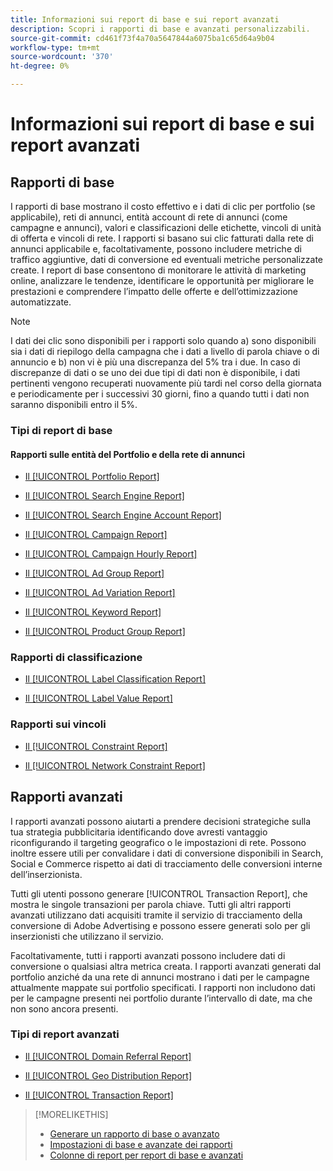 ```yaml
---
title: Informazioni sui report di base e sui report avanzati
description: Scopri i rapporti di base e avanzati personalizzabili.
source-git-commit: cd461f73f4a70a5647844a6075ba1c65d64a9b04
workflow-type: tm+mt
source-wordcount: '370'
ht-degree: 0%

---
```


# Informazioni sui report di base e sui report avanzati

## Rapporti di base

I rapporti di base mostrano il costo effettivo e i dati di clic per portfolio (se applicabile), reti di annunci, entità account di rete di annunci (come campagne e annunci), valori e classificazioni delle etichette, vincoli di unità di offerta e vincoli di rete. I rapporti si basano sui clic fatturati dalla rete di annunci applicabile e, facoltativamente, possono includere metriche di traffico aggiuntive, dati di conversione ed eventuali metriche personalizzate create. I report di base consentono di monitorare le attività di marketing online, analizzare le tendenze, identificare le opportunità per migliorare le prestazioni e comprendere l’impatto delle offerte e dell’ottimizzazione automatizzate.

>[!NOTE]
>
>I dati dei clic sono disponibili per i rapporti solo quando a) sono disponibili sia i dati di riepilogo della campagna che i dati a livello di parola chiave o di annuncio e b) non vi è più una discrepanza del 5% tra i due. In caso di discrepanze di dati o se uno dei due tipi di dati non è disponibile, i dati pertinenti vengono recuperati nuovamente più tardi nel corso della giornata e periodicamente per i successivi 30 giorni, fino a quando tutti i dati non saranno disponibili entro il 5%.

### Tipi di report di base

#### Rapporti sulle entità del Portfolio e della rete di annunci

* [Il [!UICONTROL Portfolio Report]](/help/search-social-commerce/reports/management/basic-advanced/portfolio-report.md)

* [Il [!UICONTROL Search Engine Report]](/help/search-social-commerce/reports/management/basic-advanced/search-engine-report.md)

* [Il [!UICONTROL Search Engine Account Report]](/help/search-social-commerce/reports/management/basic-advanced/search-engine-account-report.md)

* [Il [!UICONTROL Campaign Report]](/help/search-social-commerce/reports/management/basic-advanced/campaign-report.md)

* [Il [!UICONTROL Campaign Hourly Report]](/help/search-social-commerce/reports/management/basic-advanced/campaign-hourly-report.md)

* [Il [!UICONTROL Ad Group Report]](/help/search-social-commerce/reports/management/basic-advanced/ad-group-report.md)

* [Il [!UICONTROL Ad Variation Report]](/help/search-social-commerce/reports/management/basic-advanced/ad-variation-report.md)

* [Il [!UICONTROL Keyword Report]](/help/search-social-commerce/reports/management/basic-advanced/keyword-report.md)

* [Il [!UICONTROL Product Group Report]](/help/search-social-commerce/reports/management/basic-advanced/product-group-report.md)

### Rapporti di classificazione

* [Il [!UICONTROL Label Classification Report]](/help/search-social-commerce/reports/management/basic-advanced/label-classification-report.md)

* [Il [!UICONTROL Label Value Report]](/help/search-social-commerce/reports/management/basic-advanced/label-value-report.md)

### Rapporti sui vincoli

* [Il [!UICONTROL Constraint Report]](/help/search-social-commerce/reports/management/basic-advanced/constraint-report.md)

* [Il [!UICONTROL Network Constraint Report]](/help/search-social-commerce/reports/management/basic-advanced/network-constraint-report.md)

## Rapporti avanzati

I rapporti avanzati possono aiutarti a prendere decisioni strategiche sulla tua strategia pubblicitaria identificando dove avresti vantaggio riconfigurando il targeting geografico o le impostazioni di rete. Possono inoltre essere utili per convalidare i dati di conversione disponibili in Search, Social e Commerce rispetto ai dati di tracciamento delle conversioni interne dell’inserzionista.

Tutti gli utenti possono generare [!UICONTROL Transaction Report], che mostra le singole transazioni per parola chiave. Tutti gli altri rapporti avanzati utilizzano dati acquisiti tramite il servizio di tracciamento della conversione di Adobe Advertising e possono essere generati solo per gli inserzionisti che utilizzano il servizio.

Facoltativamente, tutti i rapporti avanzati possono includere dati di conversione o qualsiasi altra metrica creata. I rapporti avanzati generati dal portfolio anziché da una rete di annunci mostrano i dati per le campagne attualmente mappate sui portfolio specificati. I rapporti non includono dati per le campagne presenti nei portfolio durante l’intervallo di date, ma che non sono ancora presenti.

### Tipi di report avanzati

* [Il [!UICONTROL Domain Referral Report]](/help/search-social-commerce/reports/management/basic-advanced/domain-referral-report.md)

* [Il [!UICONTROL Geo Distribution Report]](/help/search-social-commerce/reports/management/basic-advanced/geo-distribution-report.md)

* [Il [!UICONTROL Transaction Report]](/help/search-social-commerce/reports/management/basic-advanced/transaction-report.md)

>[!MORELIKETHIS]
>
>* [Generare un rapporto di base o avanzato](/help/search-social-commerce/reports/management/basic-advanced/basic-advanced-report-generate.md)
>* [Impostazioni di base e avanzate dei rapporti](/help/search-social-commerce/reports/management/basic-advanced/basic-advanced-report-settings.md)
>* [Colonne di report per report di base e avanzati](/help/search-social-commerce/reports/management/basic-advanced/basic-advanced-report-columns.md)

